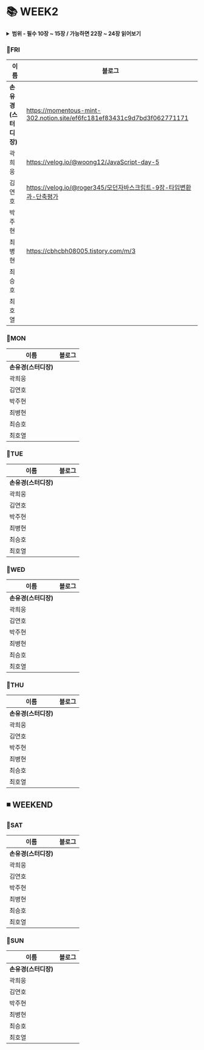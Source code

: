 #  :books: WEEK2
<details>
  <summary><b>범위 - 필수 10장 ~ 15장 / 가능하면 22장 ~ 24장 읽어보기</b></summary>
  <div markdown="1">
    
- 10장: 객체 리터럴
- 11장: 원시 값과 객체의 비교
- 12장: 함수
- 13장: 스코프
- 14장: 전역 변수의 문제점
- 15장: let, const 키워드와 블록 레벨 스코프
___
- 22장: this
- 23장: 실행 컨텍스트
- 24장: 클로저
  </div>
</details>

### :pushpin:FRI
|**이름**|**블로그**|
|----------------|-----------------------|
|**손유경(스터디장)**| https://momentous-mint-302.notion.site/ef6fc181ef83431c9d7bd3f062771171|
|곽희웅| https://velog.io/@woong12/JavaScript-day-5|
|김연호| https://velog.io/@roger345/모던자바스크립트-9장-타입변환과-단축평가|
|박주현| |
|최병현| https://cbhcbh08005.tistory.com/m/3
|최승호| |
|최호열| |


### :pushpin:MON
|**이름**|**블로그**|
|----------------|-----------------------|
|**손유경(스터디장)**| |
|곽희웅| |
|김연호| |
|박주현| |
|최병현| |
|최승호| |
|최호열| |

### :pushpin:TUE
|**이름**|**블로그**|
|----------------|-----------------------|
|**손유경(스터디장)**| |
|곽희웅| |
|김연호| |
|박주현| |
|최병현| |
|최승호| |
|최호열| |

### :pushpin:WED
|**이름**|**블로그**|
|----------------|-----------------------|
|**손유경(스터디장)**| |
|곽희웅| |
|김연호| |
|박주현| |
|최병현| |
|최승호| |
|최호열| |

### :pushpin:THU
|**이름**|**블로그**|
|----------------|-----------------------|
|**손유경(스터디장)**| |
|곽희웅| |
|김연호| |
|박주현| |
|최병현| |
|최승호| |
|최호열| |


## ◾ WEEKEND

### :pushpin:SAT
|**이름**|**블로그**|
|----------------|-----------------------|
|**손유경(스터디장)**| |
|곽희웅| |
|김연호| |
|박주현| |
|최병현| |
|최승호| |
|최호열| |

### :pushpin:SUN
|**이름**|**블로그**|
|----------------|-----------------------|
|**손유경(스터디장)**| |
|곽희웅| |
|김연호| |
|박주현| |
|최병현| |
|최승호| |
|최호열| |

